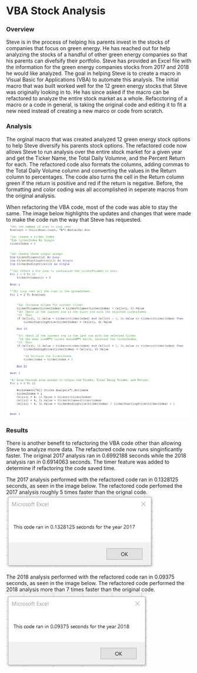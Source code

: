# **VBA Stock Analysis**

### Overview
Steve is in the process of helping his parents invest in the stocks of companies that focus on green energy. He has reached out for help analyzing the stocks of a handful of other green energy companies so that his parents can divefsify their portfolio. Steve has provided an Excel file with the information for the green energy companies stocks from 2017 and 2018 he would like analyzed. The goal in helping Steve is to create a macro in Visual Basic for Applications (VBA) to automate this analysis. The initial macro that was built worked well for the 12 green energy stocks that Steve was originally looking in to. He has since asked if the macro can be refactored to analyze the entire stock market as a whole. Refacctoring of a macro or a code in general, is taking the original code and editing it to fit a new need instead of creating a new marco or code from scratch. 

### Analysis
The orginal macro that was created analyzed 12 green energy stock options to help Steve diversify his parents stock options. The refactored code now allows Steve to run analysis over the entire stock market for a given year and get the Ticker Name, the Total Daily Volumne, and the Percent Return for each. The refactored code also formats the columns, adding commas to the Total Daily Volume column and converting the values in the Return column to percentages. The code also turns the cell in the Return column green if the return is positive and red if the return is negative. Before, the formatting and color coding was all accomplished in seperate macros from the original analysis. 

When refactoring the VBA code, most of the code was able to stay the same. The image below highlights the updates and changes that were made to make the code run the way that Steve has requested. 
![alt text](https://github.com/John-Thomas-872/stock_analysis/blob/main/Resources/VBA_Challenge_Refactored.png)

### Results
There is another benefit to refactoring the VBA code other than allowing Steve to analyze more data. The refactored code now runs singinficantly faster. The original 2017 analysis ran in 0.6992188 seconds while the 2018 analysis ran in 0.6914063 seconds. The timer feature was added to determine if refactoring the code saved time.

The 2017 analysis performed with the refactored code ran in 0.1328125 seconds, as seen in the image below. The refactored code perfomed the 2017 analysis roughly 5 times faster than the orignal code. 
![alt text](https://github.com/John-Thomas-872/stock_analysis/blob/main/Resources/VBA_Challenge_2017.png)

The 2018 analysis performed with the refactored code ran in 0.09375 seconds, as seen in the image below. The refactored code performed the 2018 analysis more than 7 times faster than the original code. 
![alt text](https://github.com/John-Thomas-872/stock_analysis/blob/main/Resources/VBA_Challenge_2018.png)




